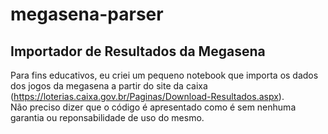 # megasena-parser

## Importador de Resultados da Megasena

Para fins educativos, eu criei um pequeno notebook que importa os dados dos jogos da megasena a partir do site da caixa (https://loterias.caixa.gov.br/Paginas/Download-Resultados.aspx).<br>
Não preciso dizer que o código é apresentado como é sem nenhuma garantia ou reponsabilidade de uso do mesmo.


